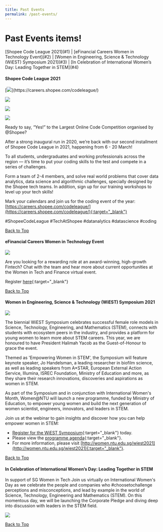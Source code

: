 ```yaml
---
title: Past Events
permalink: /past-events/
---
```


<h1>Past Events items!</h1>
<a name="top"></a>
[Shopee Code League 2021](#1) | [eFinancial Careers Women in Technology Event](#2) | [Women in Engineering, Science & Technology (WiEST) Symposium 2021](#3) | [In Celebration of International Women’s Day: Leading Together in STEM](#4)

<a name="1"></a>
<h4><strong>Shopee Code League 2021</strong></h4>
[<img src="/images/calendar/SCL_2021_Wave1_1.jpg">](https://careers.shopee.com/codeleague/)

[<img src="/images/calendar/SCL_2021_Wave1_2.jpg">](https://careers.shopee.com/codeleague/)

[<img src="/images/calendar/SCL_2021_Wave1_3.jpg">](https://careers.shopee.com/codeleague/)

[<img src="/images/calendar/SCL_2021_Wave1_4.jpg">](https://careers.shopee.com/codeleague/)

Ready to say, “Yes!” to the Largest Online Code Competition organised by @Shopee? 

After a strong inaugural run in 2020, we’re back with our second installment of Shopee Code League in 2021, happening from 6 - 20 March! 

To all students, undergraduates and working professionals across the region — it’s time to put your coding skills to the test and compete in a series of challenges.

Form a team of 2-4 members, and solve real world problems that cover data analytics, data science and algorithmic challenges, specially designed by the Shopee tech teams. In addition, sign up for our training workshops to level up your tech skills!

Mark your calendars and join us for the coding event of the year: [https://careers.shopee.com/codeleague/](https://careers.shopee.com/codeleague/){:target="_blank"}

#ShopeeCodeLeague #TechAtShopee #datanalytics #datascience #coding

[Back to Top](#top)


<a name="2"></a>
<h4><strong>eFinancial Careers Women in Technology Event</strong></h4>
<img src="/images/calendar/efc-sg-hk-women-in-tech-03-01-2021-ig-feed-time.jpg" />

Are you looking for a rewarding role at an award-winning, high-growth Fintech? Chat with the team and hear more about current opportunities at the Women in Tech and Finance virtual event.

Register [here](https://app.brazenconnect.com/events/vrE0N?utm_medium=social&utm_source=linkedin-sgwitpartnership){:target="_blank"}

[Back to Top](#top)


<a name="3"></a>
<h4><strong>Women in Engineering, Science & Technology (WiEST) Symposium 2021</strong></h4>
<img src="/images/calendar/WiEST_small.jpg" />

The biennial WiEST Symposium celebrates successful female role models in Science, Technology, Engineering, and Mathematics (STEM), connects with students with ecosystem peers in the industry, and provides a platform for young women to learn more about STEM careers. This year, we are honoured to have President Halimah Yacob as the Guest-of-Honour to grace the event.

Themed as 'Empowering Women in STEM', the Symposium will feature keynote speaker, Jo Handelsman, a leading researcher in biofilm science, as well as leading speakers from A*STAR, European External Action Service, Illumina, ISREC Foundation,​ Ministry of Education and more, as they share their research innovations, discoveries and aspirations as women in STEM.

As part of the Symposium and in conjunction with International Women's Month, Women@NTU will launch a new programme, funded by Ministry of Education, to empower young women and build the next generation of women scientist, engineers, innovators, and leaders in STEM.

Join us at the webinar to gain insights and discover how you can help empower women in STEM:
- [Register for the WiEST Symposium](https://wis.ntu.edu.sg/pls/webexe88/REGISTER_NTU.REGISTER?EVENT_ID=OA21012812014410){:target="_blank"} today.
- Please view the [programme agenda](http://women.ntu.edu.sg/NewsnEvents/Events/wiest2021/Pages/programme.aspx){:target="_blank"}.
- For more information, please visit [http://women.ntu.edu.sg/wiest2021](http://women.ntu.edu.sg/wiest2021){:target="_blank"}.

[Back to Top](#top)


<a name="4"></a>
<h4><strong>In Celebration of International Women’s Day: Leading Together in STEM</strong></h4>

In support of SG Women in Tech
Join us virtually on International Women's Day as we celebrate the people and companies who #choosetochallenge perceptions and misconceptions, and lead by example in the world of Science, Technology, Engineering and Mathematics (STEM). On this momentous day, we will be launching the Corporate Pledge and diving deep into discussion with leaders in the STEM field.

[<img src="/images/calendar/Leading_Together_in_Stem_small.jpg">](https://careers.shopee.com/codeleague/)

[Back to Top](#top)